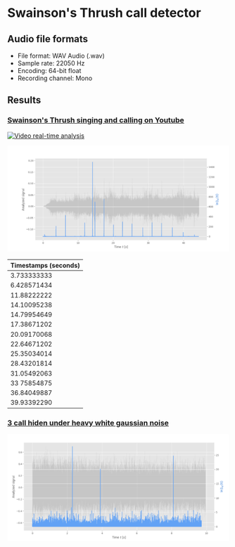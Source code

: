 # Swainson's Thrush call detector

## Audio file formats

- File format: WAV Audio (.wav)
- Sample rate: 22050 Hz
- Encoding: 64-bit float
- Recording channel: Mono

## Results

### [Swainson's Thrush singing and calling on Youtube](https://youtu.be/0LNtk5OVssQ)

[![Video real-time analysis](./.github/markdown/SwainsonCall.gif)](https://youtu.be/I5ZizGtJkhU "Swainson's Thrush call")

![heavy_noise.wav analysis](./.github/markdown/nature_detection.png)

| Timestamps (seconds) |
| ------------- |
| 3.733333333   |
| 6.428571434   |
| 11.88222222   |
| 14.10095238   |
| 14.79954649   |
| 17.38671202   |
| 20.09170068   |
| 22.64671202   |
| 25.35034014   |
| 28.43201814   |
| 31.05492063   |
| 33 75854875   |
| 36.84049887   |
| 39.93392290   |

### [3 call hiden under heavy white gaussian noise](./audio_files/heavy_noise.wav)
![heavy_noise.wav analysis](./.github/markdown/heavy_noise_detection.png)
